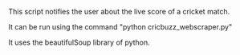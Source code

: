 This script notifies the user about the live score of a cricket match.

It can be run using the command "python cricbuzz_webscraper.py"

It uses the beautifulSoup library of python.